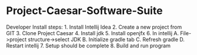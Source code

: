 # Project-Caesar-Software-Suite

Developer Install steps:
    1. Install Intellij Idea
    2. Create a new project from GIT
    3. Clone Project Caesar
    4. Install jdk
    5. Install openjfx
    6. In intellij
	    A. File->project structure->select JDK
	    B. Initialize gradle tab
	    C. Refresh gradle
	    D. Restart intellij
    7. Setup should be complete
    8. Build and run program
